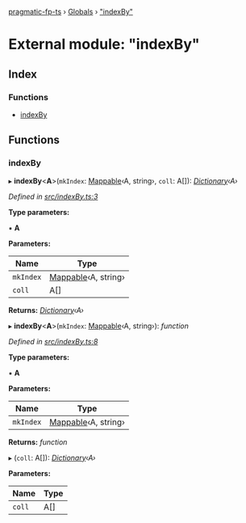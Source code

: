 [pragmatic-fp-ts](../README.md) › [Globals](../globals.md) › ["indexBy"](_indexby_.md)

# External module: "indexBy"

## Index

### Functions

* [indexBy](_indexby_.md#indexby)

## Functions

###  indexBy

▸ **indexBy**<**A**>(`mkIndex`: [Mappable](_types_.md#mappable)‹A, string›, `coll`: A[]): *[Dictionary](_types_.md#dictionary)‹A›*

*Defined in [src/indexBy.ts:3](https://github.com/hermann-p/pragmatic-fp-ts/blob/472cce0/src/indexBy.ts#L3)*

**Type parameters:**

▪ **A**

**Parameters:**

Name | Type |
------ | ------ |
`mkIndex` | [Mappable](_types_.md#mappable)‹A, string› |
`coll` | A[] |

**Returns:** *[Dictionary](_types_.md#dictionary)‹A›*

▸ **indexBy**<**A**>(`mkIndex`: [Mappable](_types_.md#mappable)‹A, string›): *function*

*Defined in [src/indexBy.ts:8](https://github.com/hermann-p/pragmatic-fp-ts/blob/472cce0/src/indexBy.ts#L8)*

**Type parameters:**

▪ **A**

**Parameters:**

Name | Type |
------ | ------ |
`mkIndex` | [Mappable](_types_.md#mappable)‹A, string› |

**Returns:** *function*

▸ (`coll`: A[]): *[Dictionary](_types_.md#dictionary)‹A›*

**Parameters:**

Name | Type |
------ | ------ |
`coll` | A[] |
